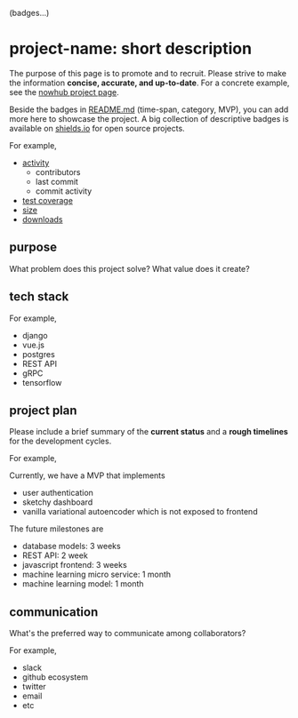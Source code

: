 (badges...)

# project-name: short description

The purpose of this page is to promote and to recruit.
Please strive to make the information **concise, accurate, and up-to-date**.
For a concrete example, see the [nowhub project page](https://github.com/nosarthur/open-source-market/blob/master/docs/projects/nowhub.md).

Beside the badges in [README.md](https://github.com/nosarthur/open-source-market/blob/master/README.md) (time-span, category, MVP), you can add
more here to showcase the project.
A big collection of descriptive badges is available
on [shields.io](https://shields.io) for open source projects.

For example,

- [activity](https://shields.io/category/activity)
  - contributors
  - last commit
  - commit activity
- [test coverage](https://shields.io/category/coverage)
- [size](https://shields.io/category/size)
- [downloads](https://shields.io/category/downloads)

## purpose

What problem does this project solve? What value does it create?

## tech stack

For example,

- django
- vue.js
- postgres
- REST API
- gRPC
- tensorflow

## project plan

Please include a brief summary of the **current status** and a **rough
timelines** for the development cycles.

For example,

Currently, we have a MVP that implements

- user authentication
- sketchy dashboard
- vanilla variational autoencoder which is not exposed to frontend

The future milestones are

- database models: 3 weeks
- REST API: 2 week
- javascript frontend: 3 weeks
- machine learning micro service: 1 month
- machine learning model: 1 month

## communication

What's the preferred way to communicate among collaborators?

For example,

- slack
- github ecosystem
- twitter
- email
- etc
